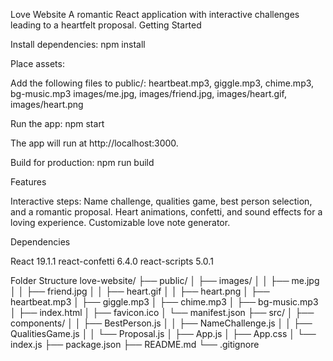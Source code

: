 Love Website
A romantic React application with interactive challenges leading to a heartfelt proposal.
Getting Started

Install dependencies:
npm install


Place assets:

Add the following files to public/:
heartbeat.mp3, giggle.mp3, chime.mp3, bg-music.mp3
images/me.jpg, images/friend.jpg, images/heart.gif, images/heart.png




Run the app:
npm start

The app will run at http://localhost:3000.

Build for production:
npm run build



Features

Interactive steps: Name challenge, qualities game, best person selection, and a romantic proposal.
Heart animations, confetti, and sound effects for a loving experience.
Customizable love note generator.

Dependencies

React 19.1.1
react-confetti 6.4.0
react-scripts 5.0.1

Folder Structure
love-website/
├── public/
│   ├── images/
│   │   ├── me.jpg
│   │   ├── friend.jpg
│   │   ├── heart.gif
│   │   ├── heart.png
│   ├── heartbeat.mp3
│   ├── giggle.mp3
│   ├── chime.mp3
│   ├── bg-music.mp3
│   ├── index.html
│   ├── favicon.ico
│   └── manifest.json
├── src/
│   ├── components/
│   │   ├── BestPerson.js
│   │   ├── NameChallenge.js
│   │   ├── QualitiesGame.js
│   │   └── Proposal.js
│   ├── App.js
│   ├── App.css
│   └── index.js
├── package.json
├── README.md
└── .gitignore
